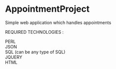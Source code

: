 # AppointmentProject
Simple web application which handles appointments

REQUIRED TECHNOLOGIES : 

PERL<br/>
JSON<br/>
SQL (can be any type of SQL)<br/>
JQUERY<br/>
HTML<br/>
